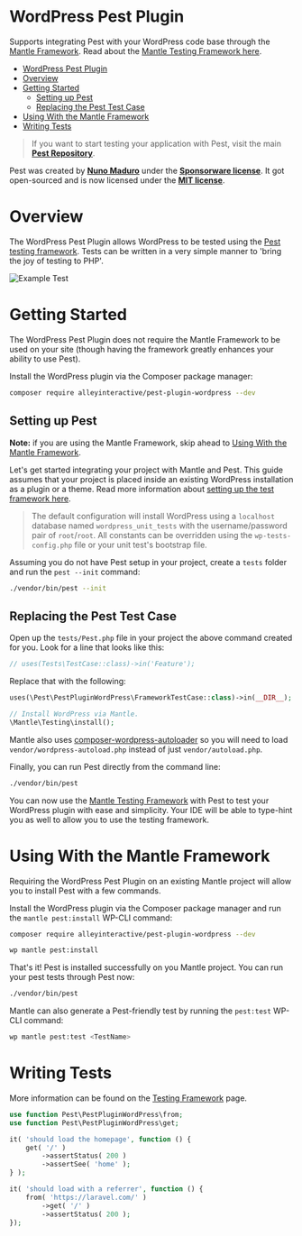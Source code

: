 # WordPress Pest Plugin

Supports integrating Pest with your WordPress code base through the [Mantle
Framework](https://mantle.alley.co/). Read about the [Mantle Testing Framework
here](https://mantle.alley.co/testing/test-framework/).

- [WordPress Pest Plugin](#wordpress-pest-plugin)
- [Overview](#overview)
- [Getting Started](#getting-started)
  - [Setting up Pest](#setting-up-pest)
  - [Replacing the Pest Test Case](#replacing-the-pest-test-case)
- [Using With the Mantle Framework](#using-with-the-mantle-framework)
- [Writing Tests](#writing-tests)

> If you want to start testing your application with Pest, visit the main
> **[Pest Repository](https://github.com/pestphp/pest)**.

Pest was created by **[Nuno Maduro](https://twitter.com/enunomaduro)** under the
**[Sponsorware license](https://github.com/sponsorware/docs)**. It got
open-sourced and is now licensed under the **[MIT
license](https://opensource.org/licenses/MIT)**.

# Overview

The WordPress Pest Plugin allows WordPress to be tested using the [Pest testing
 framework](https://pestphp.com/). Tests can be written in a very simple manner
 to 'bring the joy of testing to PHP'.

![Example Test](https://pestphp.com/assets/img/pestinstall.png)

# Getting Started

The WordPress Pest Plugin does not require the Mantle Framework to be used on
your site (though having the framework greatly enhances your ability to use
Pest).

Install the WordPress plugin via the Composer package manager:

```bash
composer require alleyinteractive/pest-plugin-wordpress --dev
```

## Setting up Pest

**Note:** if you are using the Mantle Framework, skip ahead to [Using With the Mantle Framework](#using-with-the-mantle-framework).

Let's get started integrating your project with Mantle and Pest. This guide
assumes that your project is placed inside an existing WordPress installation as
a plugin or a theme. Read more information about [setting up the test framework
here](https://mantle.alley.co/testing/test-framework/#setting-up-the-test-framework).

> The default configuration will install WordPress using a `localhost` database
> named `wordpress_unit_tests` with the username/password pair of `root`/`root`.
> All constants can be overridden using the `wp-tests-config.php` file or your
> unit test's bootstrap file.

Assuming you do not have Pest setup in your project, create a `tests` folder and
run the `pest --init` command:

```bash
./vendor/bin/pest --init
```

## Replacing the Pest Test Case

Open up the `tests/Pest.php` file in your project the above command created for you. Look for a line that looks like this:

```php
// uses(Tests\TestCase::class)->in('Feature');
```

Replace that with the following:

```php
uses(\Pest\PestPluginWordPress\FrameworkTestCase::class)->in(__DIR__);

// Install WordPress via Mantle.
\Mantle\Testing\install();
```

Mantle also uses
[composer-wordpress-autoloader](https://github.com/alleyinteractive/composer-wordpress-autoloader)
so you will need to load `vendor/wordpress-autoload.php` instead of just
`vendor/autoload.php`.

Finally, you can run Pest directly from the command line:

```bash
./vendor/bin/pest
```

You can now use the [Mantle Testing
Framework](https://mantle.alley.co/testing/test-framework/) with Pest to test
your WordPress plugin with ease and simplicity. Your IDE will be able to type-hint you as well to allow you to use the testing framework.

# Using With the Mantle Framework

Requiring the WordPress Pest Plugin on an existing Mantle project will allow you
to install Pest with a few commands.

Install the WordPress plugin via the Composer package manager and run the `mantle pest:install` WP-CLI command:

```bash
composer require alleyinteractive/pest-plugin-wordpress --dev

wp mantle pest:install
```

That's it! Pest is installed successfully on you Mantle project. You can run
your pest tests through Pest now:

```bash
./vendor/bin/pest
```

Mantle can also generate a Pest-friendly test by running the `pest:test`
WP-CLI command:

```bash
wp mantle pest:test <TestName>
```

# Writing Tests

More information can be found on the [Testing Framework](https://mantle.alley.co/testing/test-framework/) page.

```php
use function Pest\PestPluginWordPress\from;
use function Pest\PestPluginWordPress\get;

it( 'should load the homepage', function () {
    get( '/' )
        ->assertStatus( 200 )
        ->assertSee( 'home' );
} );

it( 'should load with a referrer', function () {
    from( 'https://laravel.com/' )
        ->get( '/' )
        ->assertStatus( 200 );
});
```

